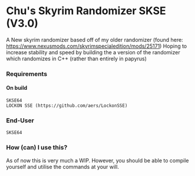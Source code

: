 # Chu's Skyrim Randomizer SKSE (V3.0)
  A New skyrim randomizer based off of my older randomizer (found here: https://www.nexusmods.com/skyrimspecialedition/mods/25171)
Hoping to increase stability and speed by building the a version of the randomizer which randomizes in C++ (rather than entirely in papyrus)

### Requirements
  #### On build
    SKSE64
    LOCKON SSE (https://github.com/aers/LockonSSE)
  ### End-User
    SKSE64
### How (can) I use this?
  As of now this is very much a WIP. However, you should be able to compile yourself and utilise the commands at your will.
